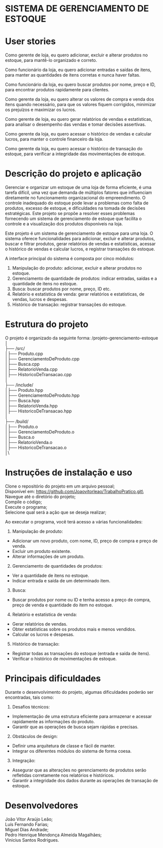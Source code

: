 # SISTEMA DE GERENCIAMENTO DE ESTOQUE

# User stories

Como gerente de loja, eu quero adicionar, excluir e alterar produtos no estoque, para mantê-lo
organizado e correto.

Como funcionário da loja, eu quero adicionar entradas e saídas de itens, para manter as quantidades
de itens corretas e nunca haver faltas.

Como funcionário da loja, eu quero buscar produtos por nome, preço e ID, para encontrar produtos
rapidamente para clientes.

Como gerente da loja, eu quero alterar os valores de compra e venda dos itens quando necessário,
para que os valores fiquem corrigidos, minimizar os prejuízos e maximizar os lucros.

Como gerente de loja, eu quero gerar relatórios de vendas e estatísticas, para analisar o desempenho
das vendas e tomar decisões assertivas.

Como gerente da loja, eu quero acessar o histórico de vendas e calcular lucros, para manter o
controle financeiro da loja.

Como gerente da loja, eu quero acessar o histórico de transação do estoque, para verificar a
integridade das movimentações de estoque.

# Descrição do projeto e aplicação

Gerenciar e organizar um estoque de uma loja de forma eficiente, é uma tarefa difícil, uma vez que
demanda de múltiplos fatores que influenciam diretamente no funcionamento organizacional do
empreendimento. O controle inadequado do estoque pode levar a problemas como falta de
produtos, excesso de estoque, e dificuldades na tomada de decisões estratégicas. Este projeto se
propõe a resolver esses problemas fornecendo um sistema de gerenciamento de estoque que facilita
o controle e a visualização dos produtos disponíveis na loja.

Este projeto é um sistema de gerenciamento de estoque para uma loja. O sistema oferece
funcionalidades para adicionar, excluir e alterar produtos, buscar e filtrar produtos, gerar relatórios
de vendas e estatísticas, acessar o histórico de vendas e calcular lucros, e registrar transações do
estoque.

A interface principal do sistema é composta por cinco módulos:
1. Manipulação do produto: adicionar, excluir e alterar produtos no estoque.
2. Gerenciamento de quantidade de produtos: indicar entradas, saídas e a quantidade de itens no
estoque.
3. Busca: buscar produtos por nome, preço, ID etc.
4. Relatório e estatística de venda: gerar relatórios e estatísticas, de vendas, lucros e despesas.
5. Histórico de transação: registrar transações do estoque.

# Estrutura do projeto

O projeto é organizado da seguinte forma:
/projeto-gerenciamento-estoque \
│\
├── /src/\
│├── Produto.cpp\
│├── GerenciamentoDeProduto.cpp\
│├── Busca.cpp\
│├── RelatorioVenda.cpp\
│├── HistoricoDeTransacao.cpp\
│\
├── /include/\
│├── Produto.hpp\
│├── GerenciamentoDeProduto.hpp\
│├── Busca.hpp\
│├── RelatorioVenda.hpp\
│├── HistoricoDeTransacao.hpp\
│\
├── /build/\
│├── Produto.o\
│├── GerenciamentoDeProduto.o\
│├── Busca.o\
│├── RelatorioVenda.o\
│├── HistoricoDeTransacao.o\
│\

# Instruções de instalação e uso

Clone o repositório do projeto em um arquivo pessoal;\
Disponível em: https://github.com/Joaovitorleao/TrabalhoPratico.git\
Navegue até o diretório do projeto;\
Compile o código;\
Execute o programa;\
Selecione qual será a ação que se deseja realizar;

Ao executar o programa, você terá acesso a várias funcionalidades:
1. Manipulação de produto:
- Adicionar um novo produto, com nome, ID, preço de compra e preço de venda.
- Excluir um produto existente.
- Alterar informações de um produto.

2. Gerenciamento de quantidades de produtos:
- Ver a quantidade de itens no estoque.
- Indicar entrada e saída de um determinado item.

3. Busca:
- Buscar produtos por nome ou ID e tenha acesso a preço de compra, preço de venda e quantidade
do item no estoque.

4. Relatório e estatística de venda:
- Gerar relatórios de vendas.
- Obter estatísticas sobre os produtos mais e menos vendidos.
- Calcular os lucros e despesas.

5. Histórico de transação:
- Registrar todas as transações do estoque (entrada e saída de itens).
- Verificar o histórico de movimentações de estoque.

# Principais dificuldades

Durante o desenvolvimento do projeto, algumas dificuldades poderão ser encontradas, tais como:

1. Desafios técnicos:
- Implementação de uma estrutura eficiente para armazenar e acessar rapidamente as
informações do produto.
- Garantir que as operações de busca sejam rápidas e precisas.

2. Obstáculos de design:
- Definir uma arquitetura de classe e fácil de manter.
- Integrar os diferentes módulos do sistema de forma coesa.

3. Integração:
- Assegurar que as alterações no gerenciamento de produtos serão refletidas corretamente nos
relatórios e históricos.
- Garantir a integridade dos dados durante as operações de transação de estoque.

# Desenvolvedores

João Vitor Araújo Leão;\
Luís Fernando Farias;\
Miguel Dias Andrade;\
Pedro Henrique Mendonça Almeida Magalhães;\
Vinicius Santos Rodrigues.
